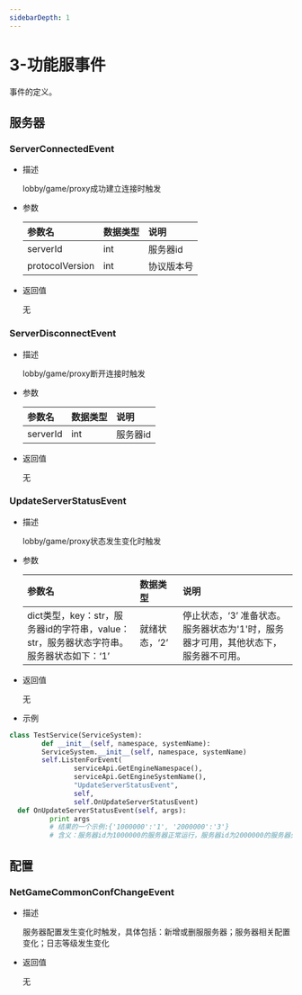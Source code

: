 ```yaml
---
sidebarDepth: 1
---
```


# <span id="3-功能服事件"></span>3-功能服事件


事件的定义。

<span id="服务器"></span>
## 服务器

<span id="ServerConnectedEvent"></span>
### ServerConnectedEvent

- 描述

    lobby/game/proxy成功建立连接时触发
    
- 参数

    | 参数名 | 数据类型 | 说明 |
    | :--- | :--- | :--- |
    | serverId | int | 服务器id |
    | protocolVersion | int | 协议版本号 |
- 返回值

    无
<span id="ServerDisconnectEvent"></span>
### ServerDisconnectEvent

- 描述

    lobby/game/proxy断开连接时触发
    
- 参数

    | 参数名 | 数据类型 | 说明 |
    | :--- | :--- | :--- |
    | serverId | int | 服务器id |
- 返回值

    无
<span id="UpdateServerStatusEvent"></span>
### UpdateServerStatusEvent

- 描述

    lobby/game/proxy状态发生变化时触发
    
- 参数

    | 参数名 | 数据类型 | 说明 |
    | :--- | :--- | :--- |
    | dict类型，key：str，服务器id的字符串，value：str，服务器状态字符串。服务器状态如下：‘1’ | 就绪状态，‘2’ | 停止状态，‘3’ 准备状态。服务器状态为'1'时，服务器才可用，其他状态下，服务器不可用。 |
- 返回值

    无
- 示例

```python
class TestService(ServiceSystem):
        def __init__(self, namespace, systemName):
        ServiceSystem.__init__(self, namespace, systemName)
        self.ListenForEvent(
                serviceApi.GetEngineNamespace(),
                serviceApi.GetEngineSystemName(),
                "UpdateServerStatusEvent",
                self,
                self.OnUpdateServerStatusEvent)
  def OnUpdateServerStatusEvent(self, args):
          print args
          # 结果的一个示例:{'1000000':'1', '2000000':'3'}
          # 含义：服务器id为1000000的服务器正常运行，服务器id为2000000的服务器处于准备状态。
 ```
<span id="配置"></span>
## 配置

<span id="NetGameCommonConfChangeEvent"></span>
### NetGameCommonConfChangeEvent

- 描述

    服务器配置发生变化时触发，具体包括：新增或删服服务器；服务器相关配置变化；日志等级发生变化
    
- 返回值

    无
